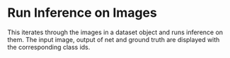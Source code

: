 # Run Inference on Images
This iterates through the images in a dataset object and runs inference on them. The input image, output of net and ground truth are displayed with the corresponding class ids.

